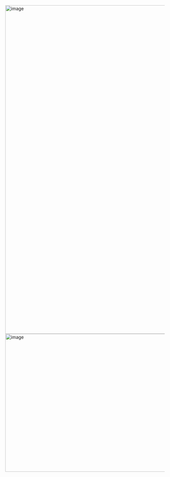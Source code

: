 <img width="598" height="1036" alt="image" src="https://github.com/user-attachments/assets/06eb18b5-ea4a-4229-931f-be8ac3f5d5e9" />
<img width="1912" height="435" alt="image" src="https://github.com/user-attachments/assets/e69301b3-8b3e-4c57-b7bb-4a1521a55bee" />
